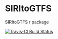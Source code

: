 # SIRItoGTFS
SIRItoGTFS r package

[![Travis-CI Build Status](https://travis-ci.org/bogind/SIRItoGTFS.svg?branch=master)](https://travis-ci.org/bogind/SIRItoGTFS)
